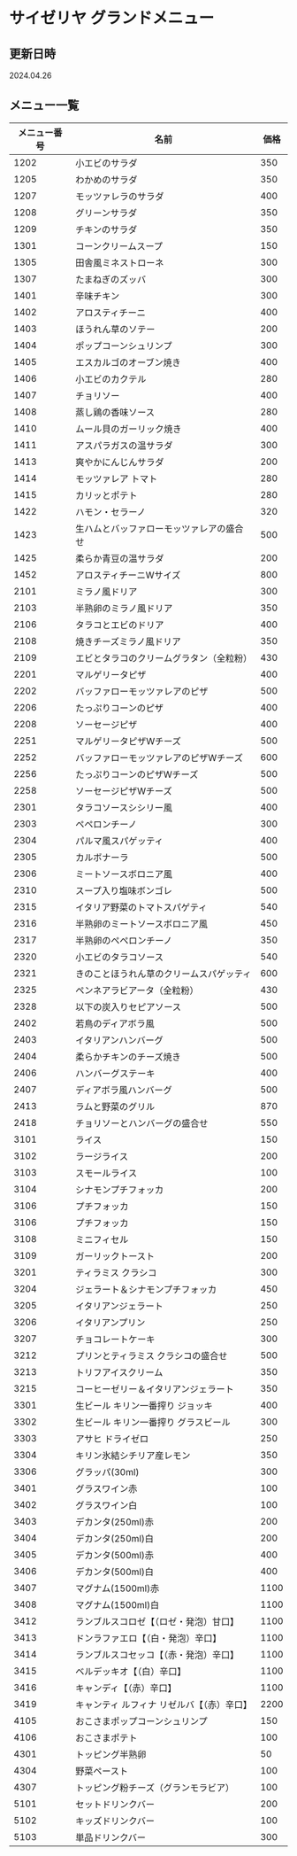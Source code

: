 # サイゼリヤ グランドメニュー

## 更新日時
2024.04.26

## メニュー一覧

|メニュー番号|名前|価格|
| ---- | ---- | ---- |
| 1202 | 小エビのサラダ | 350 |
| 1205 | わかめのサラダ | 350 |
| 1207 | モッツァレラのサラダ | 400 |
| 1208 | グリーンサラダ | 350 |
| 1209 | チキンのサラダ | 350 |
| 1301 | コーンクリームスープ | 150 |
| 1305 | 田舎風ミネストローネ | 300 |
| 1307 | たまねぎのズッバ | 300 |
| 1401 | 辛味チキン | 300 |
| 1402 | アロスティチーニ | 400 |
| 1403 | ほうれん草のソテー | 200 |
| 1404 | ポップコーンシュリンプ | 300 |
| 1405 | エスカルゴのオーブン焼き | 400 |
| 1406 | 小エビのカクテル | 280 |
| 1407 | チョリソー | 400 |
| 1408 | 蒸し鶏の香味ソース | 280 |
| 1410 | ムール貝のガーリック焼き | 400 |
| 1411 | アスパラガスの温サラダ | 300 |
| 1413 | 爽やかにんじんサラダ | 200 |
| 1414 | モッツァレア トマト | 280 |
| 1415 | カリッとポテト | 280 |
| 1422 | ハモン・セラーノ | 320 |
| 1423 | 生ハムとバッファローモッツァレアの盛合せ | 500 |
| 1425 | 柔らか青豆の温サラダ | 200 |
| 1452 | アロスティチーニWサイズ | 800 |
| 2101 | ミラノ風ドリア | 300 |
| 2103 | 半熟卵のミラノ風ドリア | 350 |
| 2106 | タラコとエビのドリア | 400 |
| 2108 | 焼きチーズミラノ風ドリア | 350 |
| 2109 | エビとタラコのクリームグラタン（全粒粉） | 430 |
| 2201 | マルゲリータピザ | 400 |
| 2202 | バッファローモッツァレアのピザ | 500 |
| 2206 | たっぷりコーンのピザ | 400 |
| 2208 | ソーセージピザ | 400 |
| 2251 | マルゲリータピザWチーズ | 500 |
| 2252 | バッファローモッツァレアのピザWチーズ | 600 |
| 2256 | たっぷりコーンのピザWチーズ | 500 |
| 2258 | ソーセージピザWチーズ | 500 |
| 2301 | タラコソースシシリー風 | 400 |
| 2303 | ペペロンチーノ | 300 |
| 2304 | パルマ風スパゲッティ | 400 |
| 2305 | カルボナーラ | 500 |
| 2306 | ミートソースボロニア風 | 400 |
| 2310 | スープ入り塩味ボンゴレ | 500 |
| 2315 | イタリア野菜のトマトスパゲティ | 540 |
| 2316 | 半熟卵のミートソースボロニア風 | 450 |
| 2317 | 半熟卵のペペロンチーノ | 350 |
| 2320 | 小エビのタラコソース | 540 |
| 2321 | きのことほうれん草のクリームスパゲッティ | 600 |
| 2325 | ペンネアラビアータ（全粒粉） | 430 |
| 2328 | 以下の炭入りセピアソース | 500 |
| 2402 | 若鳥のディアボラ風 | 500 |
| 2403 | イタリアンハンバーグ | 500 |
| 2404 | 柔らかチキンのチーズ焼き | 500 |
| 2406 | ハンバーグステーキ | 400 |
| 2407 | ディアボラ風ハンバーグ | 500 |
| 2413 | ラムと野菜のグリル | 870 |
| 2418 | チョリソーとハンバーグの盛合せ | 550 |
| 3101 | ライス | 150 |
| 3102 | ラージライス | 200 |
| 3103 | スモールライス | 100 |
| 3104 | シナモンプチフォッカ | 200 |
| 3106 | プチフォッカ | 150 |
| 3106 | プチフォッカ | 150 |
| 3108 | ミニフィセル | 150 |
| 3109 | ガーリックトースト | 200 |
| 3201 | ティラミス クラシコ | 300 |
| 3204 | ジェラート＆シナモンプチフォッカ | 450 |
| 3205 | イタリアンジェラート | 250 |
| 3206 | イタリアンプリン | 250 |
| 3207 | チョコレートケーキ | 300 |
| 3212 | プリンとティラミス クラシコの盛合せ | 500 |
| 3213 | トリフアイスクリーム | 350 |
| 3215 | コーヒーゼリー＆イタリアンジェラート | 350 |
| 3301 | 生ビール キリン一番搾り ジョッキ | 400 |
| 3302 | 生ビール キリン一番搾り グラスビール | 300 |
| 3303 | アサヒ ドライゼロ | 250 |
| 3304 | キリン氷結シチリア産レモン | 350 |
| 3306 | グラッパ(30ml) | 300 |
| 3401 | グラスワイン赤 | 100 |
| 3402 | グラスワイン白 | 100 |
| 3403 | デカンタ(250ml)赤 | 200 |
| 3404 | デカンタ(250ml)白 | 200 |
| 3405 | デカンタ(500ml)赤 | 400 |
| 3406 | デカンタ(500ml)白 | 400 |
| 3407 | マグナム(1500ml)赤 | 1100 |
| 3408 | マグナム(1500ml)白 | 1100 |
| 3412 | ランブルスコロゼ【（ロゼ・発泡）甘口】 | 1100 |
| 3413 | ドンラファエロ【（白・発泡）辛口】 | 1100 |
| 3414 | ランブルスコセッコ【（赤・発泡）辛口】 | 1100 |
| 3415 | ベルデッキオ【（白）辛口】 | 1100 |
| 3416 | キャンディ【（赤）辛口】 | 1100 |
| 3419 | キャンティ ルフィナ リゼルバ【（赤）辛口】 | 2200 |
| 4105 | おこさまポップコーンシュリンプ | 150 |
| 4106 | おこさまポテト | 100 |
| 4301 | トッピング半熟卵 | 50 |
| 4304 | 野菜ペースト | 100 |
| 4307 | トッピング粉チーズ（グランモラビア） | 100 |
| 5101 | セットドリンクバー | 200 |
| 5102 | キッズドリンクバー | 100 |
| 5103 | 単品ドリンクバー | 300 |
